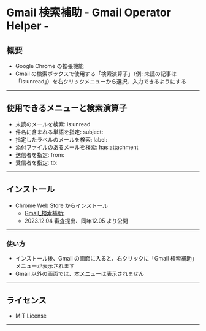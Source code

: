 # Gmail 検索補助 - Gmail Operator Helper -

## 概要

* Google Chrome の拡張機能
* Gmail の検索ボックスで使用する「検索演算子」（例: 未読の記事は「is:unread」）を右クリックメニューから選択、入力できるようにする

---

## 使用できるメニューと検索演算子

* 未読のメールを検索: is:unread
* 件名に含まれる単語を指定: subject:
* 指定したラベルのメールを検索: label:
* 添付ファイルのあるメールを検索: has:attachment
* 送信者を指定: from:
* 受信者を指定: to:

---

## インストール

* Chrome Web Store からインストール
  - [Gmail_検索補助:](https://chromewebstore.google.com/detail/nkkpdhhloipeefegfmokeifgdnjaafeo?hl=ja)
  - 2023.12.04 審査提出、同年12.05 より公開
---

### 使い方

* インストール後、Gmail の画面に入ると、右クリックに「Gmail 検索補助」メニューが表示されます
* Gmail 以外の画面では、本メニューは表示されません

---

## ライセンス

* MIT License

---

